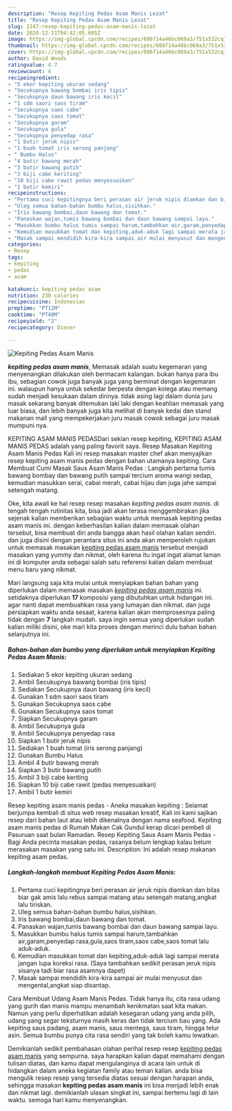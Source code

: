```yaml
---
description: "Resep Kepiting Pedas Asam Manis Lezat"
title: "Resep Kepiting Pedas Asam Manis Lezat"
slug: 2147-resep-kepiting-pedas-asam-manis-lezat
date: 2020-12-11T04:42:05.605Z
image: https://img-global.cpcdn.com/recipes/686f14a46bc069a3/751x532cq70/kepiting-pedas-asam-manis-foto-resep-utama.jpg
thumbnail: https://img-global.cpcdn.com/recipes/686f14a46bc069a3/751x532cq70/kepiting-pedas-asam-manis-foto-resep-utama.jpg
cover: https://img-global.cpcdn.com/recipes/686f14a46bc069a3/751x532cq70/kepiting-pedas-asam-manis-foto-resep-utama.jpg
author: David Woods
ratingvalue: 4.7
reviewcount: 4
recipeingredient:
- "5 ekor kepiting ukuran sedang"
- "Secukupnya bawang bombai iris tipis"
- "Secukupnya daun bawang iris kecil"
- "1 sdm saori saos tiram"
- "Secukupnya saos cabe"
- "Secukupnya saos tomat"
- "Secukupnya garam"
- "Secukupnya gula"
- "Secukupnya penyedap rasa"
- "1 butir jeruk nipis"
- "1 buah tomat iris serong panjang"
- " Bumbu Halus"
- "4 butir bawang merah"
- "3 butir bawang putih"
- "3 biji cabe keriting"
- "10 biji cabe rawit pedas menyesuaikan"
- "1 butir kemiri"
recipeinstructions:
- "Pertama cuci kepitingnya beri perasan air jeruk nipis diamkan dan bilas biar gak amis lalu rebus sampai matang atau setengah matang,angkat lalu tiriskan."
- "Uleg semua bahan-bahan bumbu halus,sisihkan."
- "Iris bawang bombai,daun bawang dan tomat."
- "Panaskan wajan,tumis bawang bombai dan daun bawang sampai layu."
- "Masukkan bumbu halus tumis sampai harum,tambahkan air,garam,penyedap rasa,gula,saos tiram,saos cabe,saos tomat lalu aduk-aduk."
- "Kemudian masukkan tomat dan kepiting,aduk-aduk lagi sampai merata jangan lupa koreksi rasa. (Saya tambahkan sedikit perasan jeruk nipis sisanya tadi biar rasa asamnya dapet)"
- "Masak sampai mendidih kira-kira sampai air mulai menyusut dan mengental,angkat siap disantap."
categories:
- Resep
tags:
- kepiting
- pedas
- asam

katakunci: kepiting pedas asam 
nutrition: 230 calories
recipecuisine: Indonesian
preptime: "PT12M"
cooktime: "PT48M"
recipeyield: "2"
recipecategory: Dinner

---
```



![Kepiting Pedas Asam Manis](https://img-global.cpcdn.com/recipes/686f14a46bc069a3/751x532cq70/kepiting-pedas-asam-manis-foto-resep-utama.jpg)

<b><i>kepiting pedas asam manis</i></b>, Memasak adalah suatu kegemaran yang menyenangkan dilakukan oleh bermacam kalangan. bukan hanya para ibu ibu, sebagian cowok juga banyak juga yang berminat dengan kegemaran ini. walaupun hanya untuk sekedar berpesta dengan kolega atau memang sudah menjadi kesukaan dalam dirinya. tidak asing lagi dalam dunia juru masak sekarang banyak ditemukan laki laki dengan keahlian memasak yang luar biasa, dan lebih banyak juga kita melihat di banyak kedai dan stand makanan mall yang mempekerjakan juru masak cowok sebagai juru masak mumpuni nya.

KEPITING ASAM MANIS PEDASDari sekian resep kepiting, KEPITING ASAM MANIS PEDAS adalah yang paling favorit saya. Resep Masakan Kepiting Asam Manis Pedas Kali ini resep masakan master chef akan menyajikan resep kepiting asam manis pedas dengan bahan utamanya kepiting. Cara Membuat Cumi Masak Saus Asam Manis Pedas : Langkah pertama tumis bawang bombay dan bawang putih sampai tercium aroma wangi sedap, kemudian masukkan serai, cabai merah, cabai hijau dan juga jahe sampai setengah matang.

Oke, kita awali ke hal resep resep masakan <i>kepiting pedas asam manis</i>. di tengah tengah rutinitas kita, bisa jadi akan terasa menggembirakan jika sejenak kalian memberikan sebagian waktu untuk memasak kepiting pedas asam manis ini. dengan keberhasilan kalian dalam memasak olahan tersebut, bisa membuat diri anda bangga akan hasil olahan kalian sendiri. dan juga disini dengan perantara situs ini anda akan memperoleh rujukan untuk memasak masakan <u>kepiting pedas asam manis</u> tersebut menjadi masakan yang yummy dan nikmat, oleh karena itu ingat ingat alamat laman ini di komputer anda sebagai salah satu referensi kalian dalam membuat menu baru yang nikmat.


Mari langsung saja kita mulai untuk menyiapkan bahan bahan yang diperlukan dalam memasak masakan <u><i>kepiting pedas asam manis</i></u> ini. setidaknya diperlukan <b>17</b> komposisi yang dibutuhkan untuk hidangan ini. agar nanti dapat membuahkan rasa yang lumayan dan nikmat. dan juga persiapkan waktu anda sesaat, karena kalian akan memprosesnya paling tidak dengan <b>7</b> langkah mudah. saya ingin semua yang diperlukan sudah kalian miliki disini, oke mari kita proses dengan merinci dulu bahan bahan selanjutnya ini.

<!--inarticleads1-->

##### Bahan-bahan dan bumbu yang diperlukan untuk menyiapkan Kepiting Pedas Asam Manis:

1. Sediakan 5 ekor kepiting ukuran sedang
1. Ambil Secukupnya bawang bombai (iris tipis)
1. Sediakan Secukupnya daun bawang (iris kecil)
1. Gunakan 1 sdm saori saos tiram
1. Gunakan Secukupnya saos cabe
1. Gunakan Secukupnya saos tomat
1. Siapkan Secukupnya garam
1. Ambil Secukupnya gula
1. Ambil Secukupnya penyedap rasa
1. Siapkan 1 butir jeruk nipis
1. Sediakan 1 buah tomat (iris serong panjang)
1. Gunakan  Bumbu Halus
1. Ambil 4 butir bawang merah
1. Siapkan 3 butir bawang putih
1. Ambil 3 biji cabe keriting
1. Siapkan 10 biji cabe rawit (pedas menyesuaikan)
1. Ambil 1 butir kemiri


Resep kepiting asam manis pedas - Aneka masakan kepiting : Selamat berjumpa kembali di situs web resep masakan kreatif, Kali ini kami sajikan resep dari bahan laut atau lebih dikenalnya dengan nama seafood. Kepiting asam manis pedas di Rumah Makan Cak Gundul kerap dicari pembeli di Pasuruan saat bulan Ramadan. Resep Kepiting Saus Asam Manis Pedas - Bagi Anda pecinta masakan pedas, rasanya belum lengkap kalau belum merasakan masakan yang satu ini. Description: Ini adalah resep makanan kepiting asam pedas. 

<!--inarticleads2-->

##### Langkah-langkah membuat Kepiting Pedas Asam Manis:

1. Pertama cuci kepitingnya beri perasan air jeruk nipis diamkan dan bilas biar gak amis lalu rebus sampai matang atau setengah matang,angkat lalu tiriskan.
1. Uleg semua bahan-bahan bumbu halus,sisihkan.
1. Iris bawang bombai,daun bawang dan tomat.
1. Panaskan wajan,tumis bawang bombai dan daun bawang sampai layu.
1. Masukkan bumbu halus tumis sampai harum,tambahkan air,garam,penyedap rasa,gula,saos tiram,saos cabe,saos tomat lalu aduk-aduk.
1. Kemudian masukkan tomat dan kepiting,aduk-aduk lagi sampai merata jangan lupa koreksi rasa. (Saya tambahkan sedikit perasan jeruk nipis sisanya tadi biar rasa asamnya dapet)
1. Masak sampai mendidih kira-kira sampai air mulai menyusut dan mengental,angkat siap disantap.


Cara Membuat Udang Asam Manis Pedas. Tidak hanya itu, cita rasa udang yang gurih dan manis mampu menambah kenikmatan saat kita makan. Namun yang perlu diperhatikan adalah kesegaran udang yang anda pilih, udang yang segar teksturnya masih keras dan tidak tercium bau yang. Ada kepiting saus padang, asam manis, saus mentega, saus tiram, hingga telur asin. Semua bumbu punya cita rasa sendiri yang tak boleh kamu lewatkan. 

Demikianlah sedikit pembahasan olahan perihal resep resep <u>kepiting pedas asam manis</u> yang sempurna. saya harapkan kalian dapat memahami dengan tulisan diatas, dan kamu dapat mengulanginya di acara lain untuk di hidangkan dalam aneka kegiatan family atau teman kalian. anda bisa mengulik resep resep yang tersedia diatas sesuai dengan harapan anda, sehingga masakan <b>kepiting pedas asam manis</b> ini bisa menjadi lebih enak dan nikmat lagi. demikianlah ulasan singkat ini, sampai bertemu lagi di lain waktu. semoga hari kamu menyenangkan.
